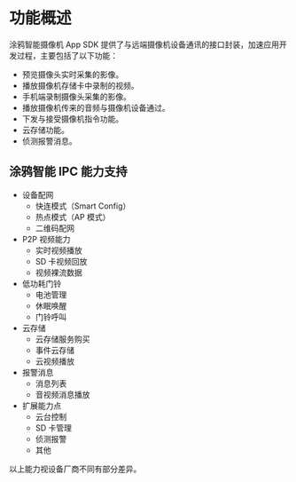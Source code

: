 # 功能概述

涂鸦智能摄像机 App SDK 提供了与远端摄像机设备通讯的接口封装，加速应用开发过程，主要包括了以下功能：

- 预览摄像头实时采集的影像。
- 播放摄像机存储卡中录制的视频。
- 手机端录制摄像头采集的影像。
- 播放摄像机传来的音频与摄像机设备通过。
- 下发与接受摄像机指令功能。
- 云存储功能。
- 侦测报警消息。



## 涂鸦智能 IPC 能力支持

* 设备配网
  * 快连模式（Smart Config）
  * 热点模式（AP 模式）
  * 二维码配网
* P2P 视频能力
  * 实时视频播放
  * SD 卡视频回放
  * 视频裸流数据
* 低功耗门铃
  * 电池管理
  * 休眠唤醒
  * 门铃呼叫
* 云存储
  * 云存储服务购买
  * 事件云存储
  * 云视频播放
* 报警消息
  * 消息列表
  * 音视频消息播放
* 扩展能力点
  * 云台控制
  * SD 卡管理
  * 侦测报警
  * 其他

以上能力视设备厂商不同有部分差异。